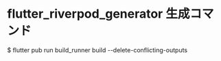 # flutter_riverpod_generator 生成コマンド

$ flutter pub run build_runner build --delete-conflicting-outputs